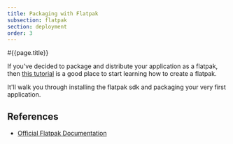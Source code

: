 ```yaml
---
title: Packaging with Flatpak
subsection: flatpak
section: deployment
order: 3
---
```


#{{page.title}}

If you've decided to package and distribute your application as a flatpak, then [this tutorial](https://flatpak.org/hello-world.html) is a good place to start learning how to create a flatpak.

It'll walk you through installing the flatpak sdk and packaging your very first application.



## References

* [Official Flatpak Documentation](http://docs.flatpak.org/en/latest/)